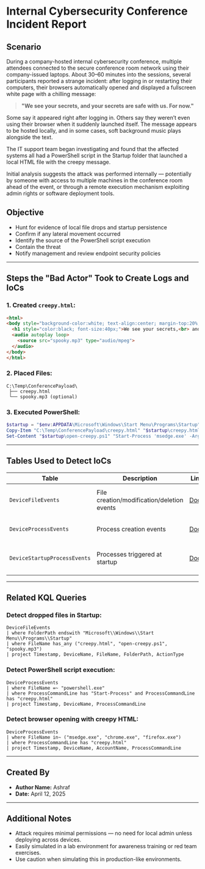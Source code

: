 # Internal Cybersecurity Conference Incident Report

## Scenario
During a company-hosted internal cybersecurity conference, multiple attendees connected to the secure conference room network using their company-issued laptops. About 30–60 minutes into the sessions, several participants reported a strange incident: after logging in or restarting their computers, their browsers automatically opened and displayed a fullscreen white page with a chilling message:

> **"We see your secrets, and your secrets are safe with us. For now."**

Some say it appeared right after logging in. Others say they weren’t even using their browser when it suddenly launched itself. The message appears to be hosted locally, and in some cases, soft background music plays alongside the text.

The IT support team began investigating and found that the affected systems all had a PowerShell script in the Startup folder that launched a local HTML file with the creepy message.

Initial analysis suggests the attack was performed internally — potentially by someone with access to multiple machines in the conference room ahead of the event, or through a remote execution mechanism exploiting admin rights or software deployment tools.

## Objective
- Hunt for evidence of local file drops and startup persistence
- Confirm if any lateral movement occurred
- Identify the source of the PowerShell script execution
- Contain the threat
- Notify management and review endpoint security policies

---

## Steps the "Bad Actor" Took to Create Logs and IoCs

### 1. Created `creepy.html`:
```html
<html>
<body style="background-color:white; text-align:center; margin-top:20%;">
  <h1 style="color:black; font-size:40px;">We see your secrets,<br> and your secrets are safe with us. For now.</h1>
  <audio autoplay loop>
    <source src="spooky.mp3" type="audio/mpeg">
  </audio>
</body>
</html>
```

### 2. Placed Files:
```
C:\Temp\ConferencePayload\
 ├── creepy.html
 └── spooky.mp3 (optional)
```

### 3. Executed PowerShell:
```powershell
$startup = "$env:APPDATA\Microsoft\Windows\Start Menu\Programs\Startup"
Copy-Item "C:\Temp\ConferencePayload\creepy.html" "$startup\creepy.html"
Set-Content "$startup\open-creepy.ps1" "Start-Process 'msedge.exe' -ArgumentList '$startup\creepy.html'"
```

---

## Tables Used to Detect IoCs

| Table | Description | Link | Purpose |
|-------|-------------|------|---------|
| `DeviceFileEvents` | File creation/modification/deletion events | [Docs](https://learn.microsoft.com/en-us/defender-xdr/devicefileevents-table) | Detect dropped `creepy.html`, `spooky.mp3`, or `open-creepy.ps1` in Startup |
| `DeviceProcessEvents` | Process creation events | [Docs](https://learn.microsoft.com/en-us/defender-xdr/deviceprocessevents-table) | Detect PowerShell execution and browser launch |
| `DeviceStartupProcessEvents` | Processes triggered at startup | [Docs](https://learn.microsoft.com/en-us/defender-xdr/devicestartupprocessevents-table) | Detect Edge/Chrome/Firefox auto-launching HTML |

---

## Related KQL Queries

### Detect dropped files in Startup:
```kql
DeviceFileEvents
| where FolderPath endswith "Microsoft\\Windows\\Start Menu\\Programs\\Startup"
| where FileName has_any ("creepy.html", "open-creepy.ps1", "spooky.mp3")
| project Timestamp, DeviceName, FileName, FolderPath, ActionType
```

### Detect PowerShell script execution:
```kql
DeviceProcessEvents
| where FileName =~ "powershell.exe"
| where ProcessCommandLine has "Start-Process" and ProcessCommandLine has "creepy.html"
| project Timestamp, DeviceName, ProcessCommandLine
```

### Detect browser opening with creepy HTML:
```kql
DeviceProcessEvents
| where FileName in~ ("msedge.exe", "chrome.exe", "firefox.exe")
| where ProcessCommandLine has "creepy.html"
| project Timestamp, DeviceName, AccountName, ProcessCommandLine
```

---

## Created By
- **Author Name:** Ashraf 
- **Date:** April 12, 2025  


---

## Additional Notes
- Attack requires minimal permissions — no need for local admin unless deploying across devices.
- Easily simulated in a lab environment for awareness training or red team exercises.
- Use caution when simulating this in production-like environments.
